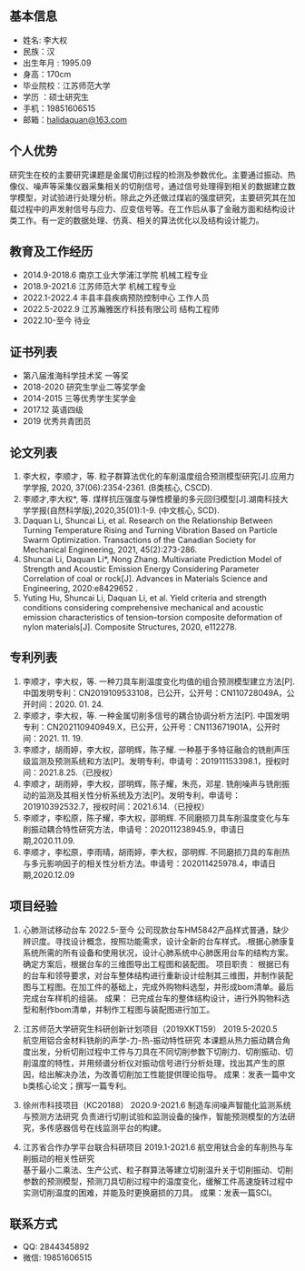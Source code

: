## 基本信息 

* 姓名: 李大权<a
    id="cy-effective-orcid-url"
    class="underline"
     href="https://orcid.org/0000-0002-7524-2587"
     target="orcid.widget"
     rel="me noopener noreferrer"
     style="vertical-align: top">
    </a>
* 民族：汉 
* 出生年月 : 1995.09
* 身高：170cm 
* 毕业院校：江苏师范大学 
* 学历 ：硕士研究生
* 手机：19851606515 
* 邮箱：<halidaquan@163.com>


## 个人优势 

研究生在校的主要研究课题是金属切削过程的检测及参数优化。主要通过振动、热像仪、噪声等采集仪器采集相关的切削信号，通过信号处理得到相关的数据建立数学模型，对试验进行处理分析。除此之外还做过煤岩的强度研究，主要研究其在加载过程中的声发射信号与应力、应变信号等。在工作后从事了金融方面和结构设计类工作。有一定的数据处理、仿真、相关的算法优化以及结构设计能力。

## 教育及工作经历 

* 2014.9-2018.6 南京工业大学浦江学院 机械工程专业
* 2018.9-2021.6 江苏师范大学 机械工程专业
* 2022.1-2022.4 丰县丰县疾病预防控制中心 工作人员
* 2022.5-2022.9  江苏瀚雅医疗科技有限公司 结构工程师
* 2022.10-至今  待业

## 证书列表 

* 第八届淮海科学技术奖 一等奖
* 2018-2020 研究生学业二等奖学金
* 2014-2015 三等优秀学生奖学金
* 2017.12 英语四级
* 2019  优秀共青团员


## 论文列表 

1. 李大权，李顺才，等. 粒子群算法优化的车削温度组合预测模型研究[J].应用力学学报, 2020, 37(06):2354-2361. (B类核心, CSCD).
2. 李顺才,李大权*, 等. 煤样抗压强度与弹性模量的多元回归模型[J].湖南科技大学学报(自然科学版),2020,35(01):1-9. (中文核心, SCD).
3. Daquan Li, Shuncai Li, et al. Research on the Relationship Between Turning Temperature Rising and Turning Vibration Based on Particle Swarm Optimization. Transactions of the Canadian Society for Mechanical Engineering, 2021, 45(2):273-286.
4. Shuncai Li, Daquan Li*, Nong Zhang. Multivariate Prediction Model of Strength and Acoustic Emission Energy Considering Parameter Correlation of coal or rock[J].  Advances in Materials Science and Engineering, 2020:e8429652 .
5. Yuting Hu, Shuncai Li, Daquan Li, et al. Yield criteria and strength conditions considering comprehensive mechanical and acoustic emission characteristics of tension–torsion composite deformation of nylon materials[J]. Composite Structures, 2020, e112278.


## 专利列表 

1. 李顺才，李大权，等. 一种刀具车削温度变化均值的组合预测模型建立方法[P].中国发明专利：CN2019109533108，已公开，公开号：CN110728049A，公开时间：2020. 01. 24.
2. 李顺才，李大权，等. 一种金属切削多信号的耦合协调分析方法[P]. 中国发明专利：CN202110940949.X，已公开，公开号：CN113671901A，公开时间：2021. 11. 19.
3. 李顺才，胡雨婷，李大权，邵明辉，陈子耀. 一种基于多特征融合的铣削声压级监测及预测系统和方法[P]。发明专利，申请号：201911153398.1，授权时间：2021.8.25.（已授权）
4. 李顺才，胡雨婷，李大权，邵明辉，陈子耀，朱亮，邓星. 铣削噪声与铣削振动的监测及其相关性分析系统及方法[P]。发明专利，申请号：201910392532.7，授权时间：2021.6.14.（已授权）
5. 李顺才，李松原，陈子耀，李大权，邵明辉. 不同磨损刀具车削温度变化与车削振动耦合特性研究方法，申请号：202011238945.9，申请日期,2020.11.09. 
6. 李顺才，李松原，李雨晴，胡雨婷，李大权，邵明辉. 不同磨损刀具的车削热与多元影响因子的相关性分析方法。申请号：202011425978.4，申请日期,2020.12.09


## 项目经验 

1. 心肺测试移动台车  2022.5-至今
  公司现款台车HM5842产品样式普通，缺少辨识度。寻找设计概念，按照功能需求，设计全新的台车样式。.根据心肺康复系统所需的所有设备和使用状况，设计心肺系统中心肺医用台车的结构方案。确定方案后，根据台车的三维图导出工程图和装配图。
项目职责：
根据已有的台车和领导要求，对台车整体结构进行重新设计绘制其三维图，并制作装配图与工程图。在加工件的基础上，完成外购物料选型，并形成bom清单。最后完成台车样机的组装。
成果：
已完成台车的整体结构设计，进行外购物料选型和制作bom清单，并制作工程图与装配图进行加工。

2. 江苏师范大学研究生科研创新计划项目（2019XKT159）  2019.5-2020.5  
  航空用铝合金材料铣削的声学-力-热-振动特性研究
  本课题从热力振动耦合角度出发，分析切削过程中工件与刀具在不同切削参数下切削力、切削振动、切削温度的特性，并用频谱分析仪对振动信号进行分析处理，找出其产生的原因，给出解决办法，为改善切削加工性能提供理论指导。
  成果：发表一篇中文b类核心论文；撰写一篇专利。

3. 徐州市科技项目（KC20188）  2020.9-2021.6
  制造车间噪声智能化监测系统与预测方法研究
  负责进行切削试验和监测设备的操作，智能预测模型的方法研究，多传感器信号在线监测平台的构建。

4. 江苏省合作办学平台联合科研项目  2019.1-2021.6
  航空用钛合金的车削热与车削振动的相关性研究    
  基于最小二乘法、生产公式、粒子群算法等建立切削温升关于切削振动、切削参数的预测模型，预测刀具切削过程中的温度变化，缓解工件高速旋转过程中实测切削温度的困难，并能及时更换磨损的刀具。
  成果：发表一篇SCI。


## 联系方式 

*  QQ: 2844345892
*  微信: 19851606515


